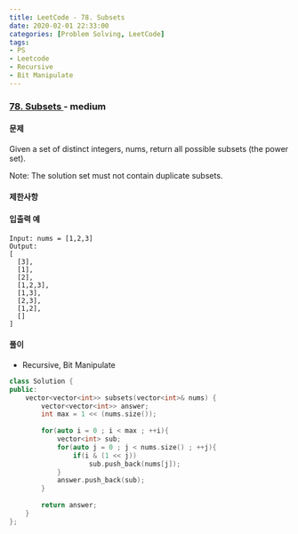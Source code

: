 ```yaml
---
title: LeetCode - 78. Subsets
date: 2020-02-01 22:33:00
categories: [Problem Solving, LeetCode]
tags:
- PS
- Leetcode
- Recursive
- Bit Manipulate
---
```


### [ 78. Subsets ](https://leetcode.com/problems/subsets/) - medium

#### 문제

Given a set of distinct integers, nums, return all possible subsets (the power set).

Note: The solution set must not contain duplicate subsets.

#### 제한사항

#### 입출력 예

```
Input: nums = [1,2,3]
Output:
[
  [3],
  [1],
  [2],
  [1,2,3],
  [1,3],
  [2,3],
  [1,2],
  []
]
```

#### 풀이
  - Recursive, Bit Manipulate

```cpp
class Solution {
public:
    vector<vector<int>> subsets(vector<int>& nums) {
        vector<vector<int>> answer;
        int max = 1 << (nums.size());
        
        for(auto i = 0 ; i < max ; ++i){
            vector<int> sub;
            for(auto j = 0 ; j < nums.size() ; ++j){
                if(i & (1 << j)) 
                    sub.push_back(nums[j]);
            }
            answer.push_back(sub);
        }
        
        return answer;
    }
};
```